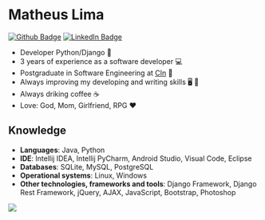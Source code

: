 # Matheus Lima

[![Github Badge](https://img.shields.io/badge/-Repositories-000?style=flat-square&logo=Github&logoColor=white&link=https://github.com/matheuslima25?tab=repositories)](https://github.com/matheuslima25?tab=repositories)
[![LinkedIn Badge](https://img.shields.io/badge/-LinkedIn-blue?style=flat-square&logo=Linkedin&logoColor=white&link=https://www.linkedin.com/in/matheuslima100/?locale=en_US)](https://www.linkedin.com/in/matheuslima100/?locale=en_US)

* Developer Python/Django 🤖
* 3 years of experience as a software developer :computer:
* Postgraduate in Software Engineering at [CIn](https://portal.cin.ufpe.br/) :school:
* Always improving my developing and writing skills 🖥️ 📖
* Always driking coffee ☕
* Love: God, Mom, Girlfriend, RPG ❤️

## Knowledge

- **Languages**: Java, Python
- **IDE**: Intellij IDEA, Intellij PyCharm, Android Studio, Visual Code, Eclipse
- **Databases**: SQLite, MySQL, PostgreSQL
- **Operational systems**: Linux, Windows
- **Other technologies, frameworks and tools**: Django Framework, Django Rest Framework, jQuery, AJAX, JavaScript, Bootstrap, Photoshop

<img align='center' src="https://github-readme-stats.vercel.app/api?username=matheuslima25&show_icons=true&title_color=2124B3&icon_color=2124B3&hide_border=true&custom_title=Matheus Lima — GitHub stats">
